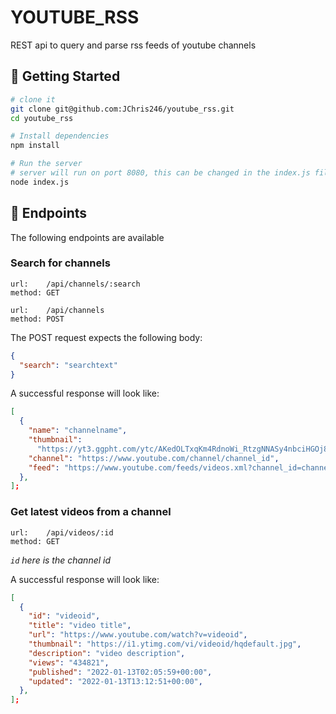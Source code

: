 # YOUTUBE_RSS
REST api to query and parse rss feeds of youtube channels

## 📝 Getting Started

```bash
# clone it
git clone git@github.com:JChris246/youtube_rss.git
cd youtube_rss

# Install dependencies
npm install

# Run the server
# server will run on port 8080, this can be changed in the index.js file
node index.js 
```

## 🚀 Endpoints
The following endpoints are available

### Search for channels
```
url:    /api/channels/:search
method: GET
```

```
url:    /api/channels
method: POST
```

The POST request expects the following body:
```json
{
  "search": "searchtext"
}
```

A successful response will look like:
```json
[
  {
    "name": "channelname",
    "thumbnail":
      "https://yt3.ggpht.com/ytc/AKedOLTxqKm4RdnoWi_RtzgNNASy4nbciHGOj8QReqcOQ=s900-c-k-c0x00ffffff-no-rj",
    "channel": "https://www.youtube.com/channel/channel_id",
    "feed": "https://www.youtube.com/feeds/videos.xml?channel_id=channel_id",
  },
];
```

### Get latest videos from a channel
```
url:    /api/videos/:id
method: GET
```

*`id` here is the channel id*

A successful response will look like:

```json
[
  {
    "id": "videoid",
    "title": "video title",
    "url": "https://www.youtube.com/watch?v=videoid",
    "thumbnail": "https://i1.ytimg.com/vi/videoid/hqdefault.jpg",
    "description": "video description",
    "views": "434821",
    "published": "2022-01-13T02:05:59+00:00",
    "updated": "2022-01-13T13:12:51+00:00",
  },
];
```